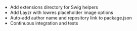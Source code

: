 - Add extensions directory for Swig helpers
- Add Layzr with lowres placeholder image options
- Auto-add author name and repository link to package.json
- Continuous integration and tests
